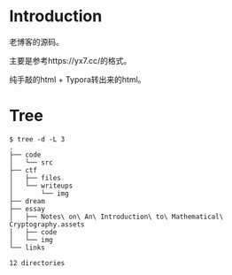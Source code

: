 # Introduction

老博客的源码。

主要是参考https://yx7.cc/的格式。

纯手敲的html + Typora转出来的html。

# Tree

```shell
$ tree -d -L 3
.
├── code
│   └── src
├── ctf
│   ├── files
│   └── writeups
│       └── img
├── dream
├── essay
│   ├── Notes\ on\ An\ Introduction\ to\ Mathematical\ Cryptography.assets
│   ├── code
│   └── img
└── links

12 directories
```

